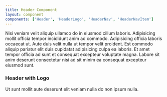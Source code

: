 ```yaml
---
title: Header Component
layout: component
components: ['Header', 'HeaderLogo', 'HeaderNav', 'HeaderNavItem']
---
```


<script>
  import { Preview } from '$lib/components'
</script>

Nisi veniam velit aliquip ullamco do in eiusmod cillum laboris. Adipisicing mollit officia tempor incididunt anim ad commodo. Adipisicing officia laboris occaecat ut. Aute duis velit nulla ut tempor velit proident. Est commodo aliquip pariatur elit duis cupidatat adipisicing culpa ea laboris. Et amet tempor officia ad sunt et consequat excepteur voluptate magna. Labore sit anim deserunt consectetur nisi ad sit minim ea consequat excepteur eiusmod sunt.

### Header with Logo

Ut sunt mollit aute deserunt elit veniam nulla do non ipsum nulla.

<FileSource src="/framed/Header/HeaderWithLogo" />
